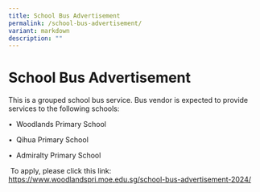 ```yaml
---
title: School Bus Advertisement
permalink: /school-bus-advertisement/
variant: markdown
description: ""
---
```

<h1>School Bus Advertisement</h1>
<p>This is a grouped school bus service. Bus vendor is expected to provide
services to the following schools:</p>
<p>•&nbsp;&nbsp;Woodlands Primary School</p>
<p>•&nbsp;&nbsp;Qihua Primary School</p>
<p>•&nbsp;&nbsp;Admiralty Primary School</p>
<p>&nbsp;To apply, please click this link:
<a href="https://www.woodlandspri.moe.edu.sg/school-bus-advertisement-2024/">https://www.woodlandspri.moe.edu.sg/school-bus-advertisement-2024/</a>
	</p>